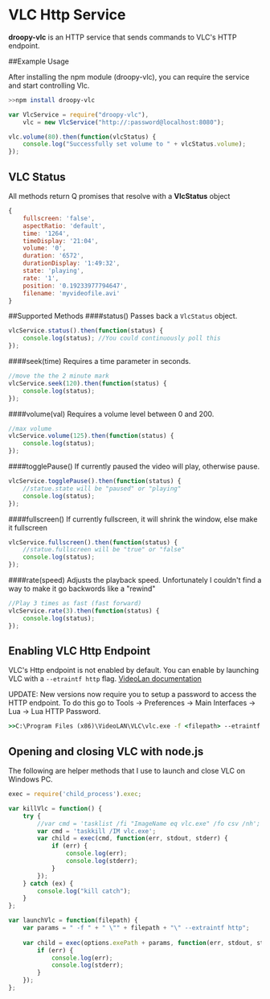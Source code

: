 VLC Http Service
=========

**droopy-vlc** is an HTTP service that sends commands to VLC's HTTP endpoint.

##Example Usage

After installing the npm module (droopy-vlc), you can require the service and start controlling Vlc. 
```sh
>>npm install droopy-vlc
```
```javascript
var VlcService = require("droopy-vlc"),
    vlc = new VlcService("http://:password@localhost:8080");

vlc.volume(80).then(function(vlcStatus) {
	console.log("Successfully set volume to " + vlcStatus.volume);
});

```

## VLC Status
All methods return Q promises that resolve with a **VlcStatus** object
```javascript
{
	fullscreen: 'false',
	aspectRatio: 'default',
	time: '1264',
	timeDisplay: '21:04',
	volume: '0',
	duration: '6572',
	durationDisplay: '1:49:32',
	state: 'playing',
	rate: '1',
	position: '0.19233977794647',
	filename: 'myvideofile.avi'
}
```


##Supported Methods
####status()
Passes back a `VlcStatus` object.
```javascript
vlcService.status().then(function(status) {
	console.log(status); //You could continuously poll this
});
```

####seek(time)
Requires a time parameter in seconds.
```javascript
//move the the 2 minute mark
vlcService.seek(120).then(function(status) {
	console.log(status);
});
```

####volume(val)
Requires a volume level between 0 and 200.
```javascript
//max volume
vlcService.volume(125).then(function(status) {
	console.log(status);
});
```

####togglePause()
If currently paused the video will play, otherwise pause.
```javascript
vlcService.togglePause().then(function(status) {
	//statue.state will be "paused" or "playing"
	console.log(status);
});
```

####fullscreen()
If currently fullscreen, it will shrink the window, else make it fullscreen
```javascript
vlcService.fullscreen().then(function(status) {
	//statue.fullscreen will be "true" or "false"
	console.log(status);
});
```

####rate(speed)
Adjusts the playback speed. Unfortunately I couldn't find a way to make it go backwords like a "rewind"
```javascript
//Play 3 times as fast (fast forward)
vlcService.rate(3).then(function(status) {
	console.log(status);
});
```

## Enabling VLC Http Endpoint

VLC's Http endpoint is not enabled by default.  You can enable by launching VLC with a `--etraintf http` flag.  [VideoLan documentation](http://www.videolan.org/doc/vlc-user-guide/en/ch05.html)

UPDATE: New versions now require you to setup a password to access the HTTP endpoint.  To do this go to Tools -> Preferences -> Main Interfaces -> Lua -> Lua HTTP Password.

```bat
>>C:\Program Files (x86)\VideoLAN\VLC\vlc.exe -f <filepath> --etraintf http
```

## Opening and closing VLC with node.js
The following are helper methods that I use to launch and close VLC on Windows PC.

```javascript
exec = require('child_process').exec;

var killVlc = function() {
	try {
		//var cmd = 'tasklist /fi "ImageName eq vlc.exe" /fo csv /nh';
		var cmd = 'taskkill /IM vlc.exe';
		var child = exec(cmd, function(err, stdout, stderr) {
			if (err) {
				console.log(err);
				console.log(stderr);
			}
		});
	} catch (ex) {
		console.log("kill catch");
	}
};

var launchVlc = function(filepath) {
	var params = " -f " + " \"" + filepath + "\" --extraintf http";
	    
	var child = exec(options.exePath + params, function(err, stdout, stderr) {
		if (err) {
			console.log(err);
			console.log(stderr);
		}
	});
};
```
